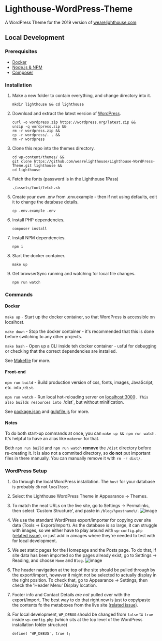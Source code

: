 # Lighthouse-WordPress-Theme

A WordPress Theme for the 2019 version of [wearelighthouse.com](https://wearelighthouse.com/)


## Local Development

### Prerequisites

- [Docker](https://www.docker.com/get-started)
- [Node.js & NPM](https://nodejs.org/en/)
- [Composer](https://getcomposer.org/)


### Installation

1. Make a new folder to contain everything, and change directory into it.
   ```
   mkdir lighthouse && cd lighthouse
   ```

2. Download and extract the latest version of [WordPress](https://wordpress.org/download/).
   ```
   curl -o wordpress.zip https://wordpress.org/latest.zip &&
   unzip -q wordpress.zip &&
   rm -r wordpress.zip &&
   cp -r wordpress/. . &&
   rm -r wordpress
   ```

3. Clone this repo into the themes directory.
   ```
   cd wp-content/themes/ &&
   git clone https://github.com/wearelighthouse/Lighthouse-WordPress-Theme.git lighthouse &&
   cd lighthouse
   ```

4. Fetch the fonts (password is in the Lighthouse 1Pass)
   ```
   ./assets/font/fetch.sh
   ```

5. Create your own .env from .env.example - then if not using defaults, edit it to change the database details.
   ```
   cp .env.example .env
   ```

6. Install PHP dependencies.
   ```
   composer install
   ```

7. Install NPM dependencies.
   ```
   npm i
   ```

8. Start the docker container.
   ```
   make up
   ```

9. Get browserSync running and watching for local file changes.
   ```
   npm run watch
   ```

### Commands

#### Docker

`make up` - Start up the docker container, so that WordPress is accessible on localhost.

`make down` - Stop the docker container - it's recommended that this is done before switching to any other projects.  

`make bash` - Open up a CLI inside teh docker container - usful for debugging or checking that the correct dependencies are installed.  

See [Makefile](Makefile) for more.

#### Front-end

`npm run build` - Build production version of css, fonts, images, JavaScript, etc. into `/dist`.

`npm run watch` - Run local hot-reloading server on [localhost:3000](localhost:3000)`. This also builds resources into `/dist`, but without minification.

See [package.json](package.json) and [gulpfile.js](gulpfile.js) for more.

#### Notes

To do both start-up commands at once, you can `make up && npm run watch`. It's helpful to have an alias like `makerun` for that.

Both `npm run build` and `npm run watch` **remove** the `/dist` directory before re-creating it. It is also not a commited directory, so **do not** put important files in there manually. You can manually remove it with `rm -r dist/`.

### WordPress Setup

1. Go through the local WordPress installation. The `host` for your database is probably `db` not `localhost`.

2. Select the Lighthouse WordPress Theme in Appearance -> Themes.

3. To match the neat URLs on the live site, go to Settings -> Permalinks, then select 'Custom Structure', and paste in `/blog/%postname%/`.
   ![image](https://user-images.githubusercontent.com/462459/190123657-da72e0ba-22fb-4ca3-876e-9b43a0fd4de1.png)

4. We use the standard WordPress export/importer for copying over site data (Tools -> Export/Import). As the database is so large, it can struggle with images, so we either have to play around with `wp-config.php` ([related issue](https://github.com/wearelighthouse/Lighthouse-WordPress-Theme/issues/48)), or just add in aimages where they're needed to test with for local development.

5. We set static pages for the Homepage and the Posts page. To do that, if site data has been imported so the pages already exist, go to Settings -> Reading, and choose `Home` and `Blog`.
   ![image](https://user-images.githubusercontent.com/462459/190124381-f91b3099-24a4-4748-9fee-acd10ca6c97f.png)
   
6. The header navigation at the top of the site should be pulled through by the export/import, however it might not be selected to actually display in the right position. To check that, go to Appearance -> Settings, then check the 'Header Menu' Display location.

7. Footer info and Contact Details _are not_ pulled over with the export/import. The best way to do that right now is just to copy/paste the contents fo the metaboxes from the live site ([related issue](https://github.com/wearelighthouse/Lighthouse-WordPress-Theme/issues/49)).

8. For local development, `WP_DEBUG` should be changed from `false` to `true` inside `wp-config.php` (which sits at the top level of the WordPress installation folder structure)
   ```
   define( 'WP_DEBUG', true );
   ```
